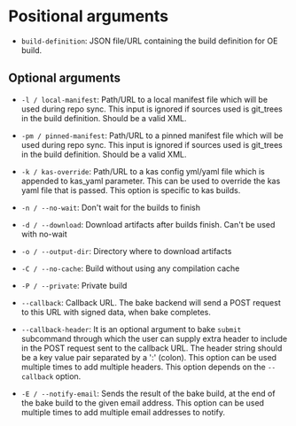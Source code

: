 # Positional arguments

* `build-definition`: JSON file/URL containing the build definition for OE build.

## Optional arguments

* `-l / local-manifest`: Path/URL to a local manifest file which will be used during repo sync. This input is ignored if sources used is git_trees in the build definition. Should be a valid XML.

* `-pm / pinned-manifest`: Path/URL to a pinned manifest file which will be used during repo sync. This input is ignored if sources used is git_trees in the build definition. Should be a valid XML.

* `-k / kas-override`: Path/URL to a kas config yml/yaml file which is appended to kas_yaml parameter. This can be used to override the kas yaml file that is passed. This option is specific to kas builds.

* `-n / --no-wait`: Don't wait for the builds to finish

* `-d / --download`: Download artifacts after builds finish. Can't be used with no-wait

* `-o / --output-dir`: Directory where to download artifacts

* `-C / --no-cache`: Build without using any compilation cache

* `-P / --private`: Private build

* `--callback`: Callback URL. The bake backend will send a POST request to this URL with signed data, when bake completes.

* `--callback-header`: It is an optional argument to bake `submit` subcommand through which the user can supply extra header to include in the POST request sent to the callback URL. The header string should be a key value pair separated by a ':' (colon). This option can be used multiple times to add multiple headers. This option depends on the `--callback` option.

* `-E / --notify-email`: Sends the result of the bake build, at the end of the bake build to the given email address. This option can be used multiple times to add multiple email addresses to notify.

